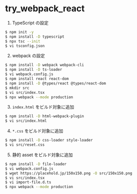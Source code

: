 # try_webpack_react

1. TypeScript の設定

```bash
$ npm init -y
$ npm install -D typescript
$ npx tsc --init
$ vi tsconfig.json
```

2. webpack の設定

```bash
$ npm install -D webpack webpack-cli
$ npm install -D ts-loader
$ vi webpack.config.js
$ npm install react react-dom
$ npm install -D @types/react @types/react-dom
$ mkdir src
$ vi src/index.tsx
$ npx webpack --mode production
```

3. `index.html` をビルド対象に追加

```bash
$ npm install -D html-webpack-plugin
$ vi src/index.html
```

4. `*.css` をビルド対象に追加

```bash
$ npm install -D css-loader style-loader
$ vi src/reset.css
```

5. 静的 asset をビルド対象に追加

```bash
$ npm install -D file-loader
$ vi webpack.config.js
$ wget https://placehold.jp/150x150.png -O src/150x150.png
$ vi src/index.tsx
$ vi import-file.d.ts
$ npx webpack --mode production
```
